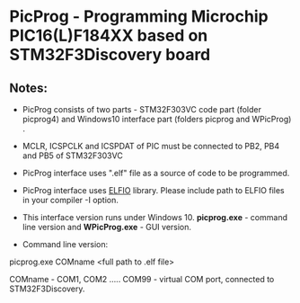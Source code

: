 # **PicProg - Programming Microchip PIC16(L)F184XX based on STM32F3Discovery board**## Notes:- PicProg consists of two parts - STM32F303VC code part (folder picprog4) and Windows10 interface part (folders picprog and WPicProg) .- MCLR, ICSPCLK and ICSPDAT of PIC must be connected to PB2, PB4 and PB5 of STM32F303VC- PicProg interface uses ".elf" file as a source of code to be programmed.- PicProg interface uses [ELFIO](http://serge1.github.io/ELFIO) library. Please include path to ELFIO files in your compiler -I option.- This interface version runs under Windows 10. **picprog.exe** - command line version and **WPicProg.exe** - GUI version.- Command line version:picprog.exe  COMname  <full path to .elf file>COMname - COM1, COM2 ….. COM99 - virtual COM port, connected to STM32F3Discovery. 